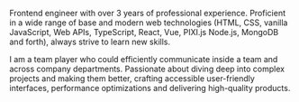 Frontend engineer with over 3 years of professional experience. Proficient in a wide range of base and modern web technologies (HTML, CSS, vanilla JavaScript, Web APIs, TypeScript, React, Vue, PIXI.js Node.js, MongoDB and forth), always strive to learn new skills.

I am a team player who could efficiently communicate inside a team and across company departments.
Passionate about diving deep into complex projects and making them better, crafting accessible user-friendly interfaces, performance optimizations and delivering high-quality products.
